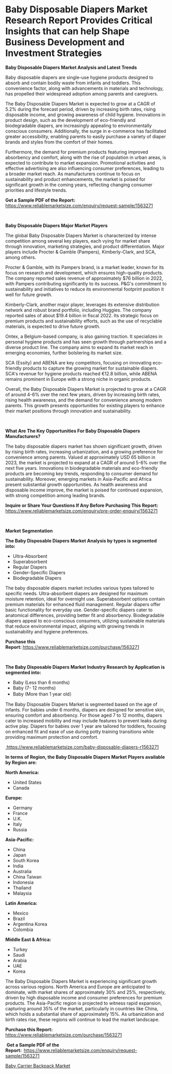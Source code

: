 <p><h1>Baby Disposable Diapers Market Research Report Provides Critical Insights that can help Shape Business Development and Investment Strategies</h1></p><p><strong>Baby Disposable Diapers Market Analysis and Latest Trends</strong></p>
<p><p>Baby disposable diapers are single-use hygiene products designed to absorb and contain bodily waste from infants and toddlers. This convenience factor, along with advancements in materials and technology, has propelled their widespread adoption among parents and caregivers.</p><p>The Baby Disposable Diapers Market is expected to grow at a CAGR of 5.2% during the forecast period, driven by increasing birth rates, rising disposable income, and growing awareness of child hygiene. Innovations in product design, such as the development of eco-friendly and biodegradable diapers, are increasingly appealing to environmentally conscious consumers. Additionally, the surge in e-commerce has facilitated greater accessibility, enabling parents to easily purchase a variety of diaper brands and styles from the comfort of their homes.</p><p>Furthermore, the demand for premium products featuring improved absorbency and comfort, along with the rise of population in urban areas, is expected to contribute to market expansion. Promotional activities and effective advertising are also influencing consumer preferences, leading to a broader market reach. As manufacturers continue to focus on sustainability and product enhancements, the market is poised for significant growth in the coming years, reflecting changing consumer priorities and lifestyle trends.</p></p>
<p><strong>Get a Sample PDF of the Report:&nbsp;</strong> <a href="https://www.reliablemarketsize.com/enquiry/request-sample/1563271?utm_campaign=3527&utm_medium=2&utm_source=Github&utm_content=ia&utm_term=05042025&utm_id=baby-disposable-diapers">https://www.reliablemarketsize.com/enquiry/request-sample/1563271</a></p>
<p>&nbsp;</p>
<p><strong>Baby Disposable Diapers Major Market Players</strong></p>
<p><p>The global Baby Disposable Diapers Market is characterized by intense competition among several key players, each vying for market share through innovation, marketing strategies, and product differentiation. Major players include Procter & Gamble (Pampers), Kimberly-Clark, and SCA, among others.</p><p>Procter & Gamble, with its Pampers brand, is a market leader, known for its focus on research and development, which ensures high-quality products. The company reported sales revenue of approximately $76 billion in 2022, with Pampers contributing significantly to its success. P&G's commitment to sustainability and initiatives to reduce its environmental footprint position it well for future growth.</p><p>Kimberly-Clark, another major player, leverages its extensive distribution network and robust brand portfolio, including Huggies. The company reported sales of about $19.4 billion in fiscal 2022. Its strategic focus on premium products and sustainability efforts, such as the use of recyclable materials, is expected to drive future growth.</p><p>Ontex, a Belgium-based company, is also gaining traction. It specializes in personal hygiene products and has seen growth through partnerships and a diverse product line. The company aims to expand its market reach in emerging economies, further bolstering its market size.</p><p>SCA (Essity) and ABENA are key competitors, focusing on innovating eco-friendly products to capture the growing market for sustainable diapers. SCA's revenue for hygiene products reached €12.8 billion, while ABENA remains prominent in Europe with a strong niche in organic products.</p><p>Overall, the Baby Disposable Diapers Market is projected to grow at a CAGR of around 4-6% over the next few years, driven by increasing birth rates, rising health awareness, and the demand for convenience among modern parents. This growth presents opportunities for existing players to enhance their market positions through innovation and sustainability.</p></p>
<p>&nbsp;</p>
<p><strong>What Are The Key Opportunities For Baby Disposable Diapers Manufacturers?</strong></p>
<p><p>The baby disposable diapers market has shown significant growth, driven by rising birth rates, increasing urbanization, and a growing preference for convenience among parents. Valued at approximately USD 65 billion in 2023, the market is projected to expand at a CAGR of around 5-6% over the next five years. Innovations in biodegradable materials and eco-friendly products are becoming key trends, responding to consumer demand for sustainability. Moreover, emerging markets in Asia-Pacific and Africa present substantial growth opportunities. As health awareness and disposable income improve, the market is poised for continued expansion, with strong competition among leading brands.</p></p>
<p><strong>Inquire or Share Your Questions If Any Before Purchasing This Report:</strong> <a href="https://www.reliablemarketsize.com/enquiry/pre-order-enquiry/1563271?utm_campaign=3527&utm_medium=2&utm_source=Github&utm_content=ia&utm_term=05042025&utm_id=baby-disposable-diapers">https://www.reliablemarketsize.com/enquiry/pre-order-enquiry/1563271</a></p>
<p>&nbsp;</p>
<p><strong>Market Segmentation</strong></p>
<p><strong>The Baby Disposable Diapers Market Analysis by types is segmented into:</strong></p>
<p><ul><li>Ultra-Absorbent</li><li>Superabsorbent</li><li>Regular Diapers</li><li>Gender-Specific Diapers</li><li>Biodegradable Diapers</li></ul></p>
<p><p>The baby disposable diapers market includes various types tailored to specific needs. Ultra-absorbent diapers are designed for maximum moisture retention, ideal for overnight use. Superabsorbent options contain premium materials for enhanced fluid management. Regular diapers offer basic functionality for everyday use. Gender-specific diapers cater to anatomical differences, providing better fit and absorbency. Biodegradable diapers appeal to eco-conscious consumers, utilizing sustainable materials that reduce environmental impact, aligning with growing trends in sustainability and hygiene preferences.</p></p>
<p><strong>Purchase this Report:&nbsp;</strong><a href="https://www.reliablemarketsize.com/purchase/1563271?utm_campaign=3527&utm_medium=2&utm_source=Github&utm_content=ia&utm_term=05042025&utm_id=baby-disposable-diapers">https://www.reliablemarketsize.com/purchase/1563271</a></p>
<p>&nbsp;</p>
<p><strong>The Baby Disposable Diapers Market Industry Research by Application is segmented into:</strong></p>
<p><ul><li>Baby (Less than 6 months)</li><li>Baby (7- 12 months)</li><li>Baby (More than 1 year old）</li></ul></p>
<p><p>The Baby Disposable Diapers Market is segmented based on the age of infants. For babies under 6 months, diapers are designed for sensitive skin, ensuring comfort and absorbency. For those aged 7 to 12 months, diapers cater to increased mobility and may include features to prevent leaks during active play. Diapers for babies over 1 year are tailored for toddlers, focusing on enhanced fit and ease of use during potty training transitions while providing maximum protection and comfort.</p></p>
<p><a href="https://www.reliablemarketsize.com/baby-disposable-diapers-r1563271?utm_campaign=3527&utm_medium=2&utm_source=Github&utm_content=ia&utm_term=05042025&utm_id=baby-disposable-diapers">&nbsp;https://www.reliablemarketsize.com/baby-disposable-diapers-r1563271</a></p>
<p><strong>In terms of Region, the Baby Disposable Diapers Market Players available by Region are:</strong></p>
<p>
    <p> <strong> North America: </strong>
        <ul>
            <li>United States</li>
            <li>Canada</li>
        </ul>
        </p> 
    <p> <strong> Europe: </strong>
        <ul>
            <li>Germany</li>
            <li>France</li>
            <li>U.K.</li>
            <li>Italy</li>
            <li>Russia</li>
        </ul>
        </p> 
    <p> <strong> Asia-Pacific: </strong>
        <ul>
            <li>China</li>
            <li>Japan</li>
            <li>South Korea</li>
            <li>India</li>
            <li>Australia</li>
            <li>China Taiwan</li>
            <li>Indonesia</li>
            <li>Thailand</li>
            <li>Malaysia</li>
        </ul>
        </p> 
    <p> <strong> Latin America: </strong>
        <ul>
            <li>Mexico</li>
            <li>Brazil</li>
            <li>Argentina Korea</li>
            <li>Colombia</li>
        </ul>
        </p> 
    <p> <strong> Middle East & Africa: </strong>
        <ul>
            <li>Turkey</li>
            <li>Saudi</li>
            <li>Arabia</li>
            <li>UAE</li>
            <li>Korea</li>
        </ul>
    </p>
    </p>
<p><p>The Baby Disposable Diapers Market is experiencing significant growth across various regions. North America and Europe are anticipated to dominate, with market shares of approximately 30% and 25%, respectively, driven by high disposable income and consumer preferences for premium products. The Asia-Pacific region is projected to witness rapid expansion, capturing around 35% of the market, particularly in countries like China, which holds a substantial share of approximately 15%. As urbanization and birth rates rise, these regions will continue to lead the market landscape.</p></p>
<p><strong>Purchase this Report: </strong><a href="https://www.reliablemarketsize.com/purchase/1563271?utm_campaign=3527&utm_medium=2&utm_source=Github&utm_content=ia&utm_term=05042025&utm_id=baby-disposable-diapers">https://www.reliablemarketsize.com/purchase/1563271</a></p>
<p>&nbsp;<strong>Get a Sample PDF of the Report:&nbsp;&nbsp;</strong><a href="https://www.reliablemarketsize.com/enquiry/request-sample/1563271?utm_campaign=3527&utm_medium=2&utm_source=Github&utm_content=ia&utm_term=05042025&utm_id=baby-disposable-diapers">https://www.reliablemarketsize.com/enquiry/request-sample/1563271</a></p>
<p><strong></strong></p>
<p><p><a href="https://github.com/boccalyver5k/Market-Research-Report-List-1/blob/main/baby-carrier-backpack-market.md?utm_campaign=3527&utm_medium=2&utm_source=Github&utm_content=ia&utm_term=05042025&utm_id=baby-disposable-diapers">Baby Carrier Backpack Market</a></p></p>